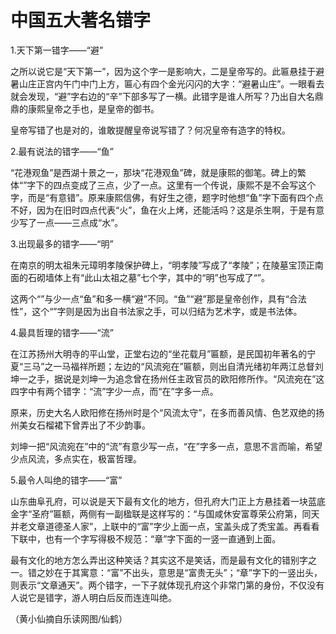 # 中国五大著名错字

1.天下第一错字——“避”

之所以说它是“天下第一”，因为这个字一是影响大，二是皇帝写的。此匾悬挂于避暑山庄正宫内午门中门上方，匾心有四个金光闪闪的大字：“避暑山庄”。一眼看去就会发现，“避”字右边的“辛”下部多写了一横。此错字是谁人所写？乃出自大名鼎鼎的康熙皇帝之手也，是皇帝的御书。

皇帝写错了也是对的，谁敢提醒皇帝说写错了？何况皇帝有造字的特权。

2.最有说法的错字——“鱼”

“花港观鱼”是西湖十景之一，那块“花港观鱼”碑，就是康熙的御笔。碑上的繁体“”字下的四点变成了三点，少了一点。这里有一个传说，康熙不是不会写这个字，而是“有意错”。原来康熙信佛，有好生之德，题字时他想“鱼”字下面有四个点不好，因为在旧时四点代表“火”，鱼在火上烤，还能活吗？这是杀生啊，于是有意少写了一点——三点成“水”。

3.出现最多的错字——“明”

在南京的明太祖朱元璋明孝陵保护碑上，“明孝陵”写成了“孝陵”；在陵墓宝顶正南面的石砌墙体上有“此山太祖之墓”七个字，其中的“明”也写成了“”。

这两个“”与少一点“鱼”和多一横“避”不同。“鱼”“避”那是皇帝创作，具有“合法性”，这个“”字则是因为出自书法家之手，可以归结为艺术字，或是书法体。

4.最具哲理的错字——“流”

在江苏扬州大明寺的平山堂，正堂右边的“坐花载月”匾额，是民国初年著名的宁夏“三马”之一马福祥所题；左边的“风流宛在”匾额，则出自清光绪初年两江总督刘坤一之手，据说是刘坤一为追念曾在扬州任主政官员的欧阳修所作。“风流宛在”这四字中有两个错字：“流”字少一点，而“在”字多一点。

原来，历史大名人欧阳修在扬州时是个“风流太守”，在多而善风情、色艺双绝的扬州美女石榴裙下曾弄出了不少韵事。

刘坤一把“风流宛在”中的“流”有意少写一点，“在”字多一点，意思不言而喻，希望少点风流，多点实在，极富哲理。

5.最令人叫绝的错字——“富”

山东曲阜孔府，可以说是天下最有文化的地方，但孔府大门正上方悬挂着一块蓝底金字“圣府”匾额，两侧有一副楹联是这样写的：“与国咸休安富尊荣公府第，同天并老文章道德圣人家”，上联中的“富”字少上面一点，宝盖头成了秃宝盖。再看看下联中，也有一个字写得极不规范：“章”字下面的一竖一直通到上面。

最有文化的地方怎么弄出这种笑话？其实这不是笑话，而是最有文化的错别字之一。错之妙在于其寓意：“富”不出头，意思是“富贵无头”；“章”字下的一竖出头，则表示“文章通天”。两个错字，一下子就体现孔府这个非常门第的身份，不仅没有人说它是错字，游人明白后反而连连叫绝。

（黄小仙摘自乐读网图/仙鹤）